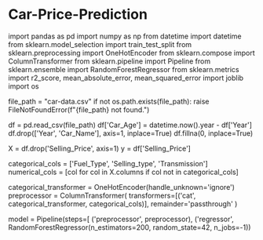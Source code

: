 # Car-Price-Prediction
import pandas as pd
import numpy as np
from datetime import datetime
from sklearn.model_selection import train_test_split
from sklearn.preprocessing import OneHotEncoder
from sklearn.compose import ColumnTransformer
from sklearn.pipeline import Pipeline
from sklearn.ensemble import RandomForestRegressor
from sklearn.metrics import r2_score, mean_absolute_error, mean_squared_error
import joblib
import os

file_path = "car-data.csv"
if not os.path.exists(file_path):
    raise FileNotFoundError(f"{file_path} not found.")

df = pd.read_csv(file_path)
df['Car_Age'] = datetime.now().year - df['Year']
df.drop(['Year', 'Car_Name'], axis=1, inplace=True)
df.fillna(0, inplace=True)

X = df.drop('Selling_Price', axis=1)
y = df['Selling_Price']

categorical_cols = ['Fuel_Type', 'Selling_type', 'Transmission']
numerical_cols = [col for col in X.columns if col not in categorical_cols]

categorical_transformer = OneHotEncoder(handle_unknown='ignore')
preprocessor = ColumnTransformer(
    transformers=[('cat', categorical_transformer, categorical_cols)],
    remainder='passthrough'
)

model = Pipeline(steps=[
    ('preprocessor', preprocessor),
    ('regressor', RandomForestRegressor(n_estimators=200, random_state=42, n_jobs=-1))

